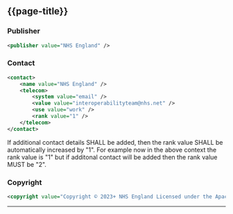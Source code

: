 ## {{page-title}}

### Publisher

``` xml
<publisher value="NHS England" />
```
### Contact

``` xml
<contact>
	<name value="NHS England" />
	<telecom>
		<system value="email" />
		<value value="interoperabilityteam@nhs.net" />
		<use value="work" />
		<rank value="1" />
	</telecom>
</contact>


```

If additional contact details SHALL be added, then the rank value SHALL be automatically increased by "1".
For example now in the above context the rank value is "1" but if additonal contact will be added then the rank value MUST be "2".

### Copyright

```xml
<copyright value="Copyright © 2023+ NHS England Licensed under the Apache License, Version 2.0 (the \&quot;License\&quot;); you may not use this file except in compliance with the License. You may obtain a copy of the License at  http://www.apache.org/licenses/LICENSE-2.0 Unless required by applicable law or agreed to in writing, software distributed under the License is distributed on an \&quot;AS IS\&quot; BASIS, WITHOUT WARRANTIES OR CONDITIONS OF ANY KIND, either express or implied. See the License for the specific language governing permissions and limitations under the License. HL7® FHIR® standard Copyright © 2011+ HL7 The HL7® FHIR® standard is used under the FHIR license. You may obtain a copy of the FHIR license at  https://www.hl7.org/fhir/license.html." />

```

---